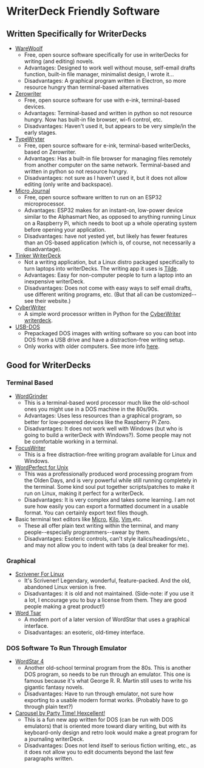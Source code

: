 # WriterDeck Friendly Software

## Written Specifically for WriterDecks

- [WareWoolf](https://github.com/brsloan/warewoolf/wiki)
   - Free, open source software specifically for use in writerDecks for writing (and editing) novels.
   - Advantages: Designed to work well without mouse, self-email drafts function, built-in file manager, minimalist design, I wrote it...
   - Disadvantages: A graphical program written in Electron, so more resource hungry than terminal-based alternatives
- [Zerowriter](https://github.com/zerowriter/zerowriter1/tree/main)
   - Free, open source software for use with e-ink, terminal-based devices.
   - Advantages: Terminal-based and written in python so not resource hungry. Now has built-in file browser, wi-fi control, etc.
   - Disadvantages: Haven't used it, but appears to be very simple/in the early stages.
- [TypeWryter](https://github.com/RyWhal/TypeWryter)
   - Free, open source software for e-ink, terminal-based writerDecks, based on Zerowriter.
   - Advantages: Has a built-in file browser for managing files remotely from another computer on the same network. Terminal-based and written in python so not resource hungry.
   - Disadvantages: not sure as I haven't used it, but it does not allow editing (only write and backspace).
- [Micro Journal](https://github.com/unkyulee/micro-journal)
   - Free, open source software written to run on an ESP32 microprocessor.
   - Advantages: ESP32 makes for an instant-on, low-power device similar to the Alphasmart Neo, as opposed to anything running Linux on a Raspberry Pi, which needs to boot up a whole operating system before opening your application.
   - Disadvantages: have not yested yet, but likely has fewer features than an OS-based application (which is, of course, not necessarily a disadvantage).
- [Tinker WriterDeck](https://tinker.sh/)
   - Not a writing application, but a Linux distro packaged specifically to turn laptops into writerDecks. The writing app it uses is [Tilde](https://os.ghalkes.nl/tilde/).
   - Advantages: Easy for non-computer people to turn a laptop into an inexpensive writerDeck.
   - Disadvantages: Does not come with easy ways to self email drafts, use different writing programs, etc. (But that all can be customized--see their website.)
- [CyberWriter](https://github.com/DarbinOrvar/CyberWriter)
   - A simple word processor written in Python for the [CyberWriter writerdeck](https://www.youtube.com/watch?v=sIItE5ro-ko).
- [USB-DOS](https://github.com/lproven/usb-dos)
   - Prepackaged DOS images with writing software so you can boot into DOS from a USB drive and have a distraction-free writing setup.
   - Only works with older computers. See more info [here](https://www.theregister.com/2025/04/26/dos_distraction_free_writing/).

## Good for WriterDecks

### Terminal Based

- [WordGrinder](http://cowlark.com/wordgrinder/index.html)
   - This is a terminal-based word processor much like the old-school ones you might use in a DOS machine in the 80s/90s.
   - Advantages: Uses less resources than a graphical program, so better for low-powered devices like the Raspberry Pi Zero.
   - Disadvantages: It does not work well with Windows (but who is going to build a writerDeck with Windows?). Some people may not be comfortable working in a terminal.
- [FocusWriter](https://gottcode.org/focuswriter/)
   - This is a free distraction-free writing program available for Linux and Windows.
- [WordPerfect for Unix](https://github.com/taviso/wpunix)
   - This was a professionally produced word processing program from the Olden Days, and is very powerful while still running completely in the terminal. Some kind soul put together scripts/patches to make it run on Linux, making it perfect for a writerDeck.
   - Disadvantages: It is very complex and takes some learning. I am not sure how easily you can export a formatted document in a usable format. You can certainly export text files though.
- Basic terminal text editors like [Micro](https://micro-editor.github.io/), [Kilo](https://viewsourcecode.org/snaptoken/kilo/), [Vim](https://github.com/vim/vim),etc.
   - These all offer plain text writing within the terminal, and many people--especially programmers--swear by them.
   - Disadvantages: Esoteric controls, can't style italics/headings/etc., and may not allow you to indent with tabs (a deal breaker for me).


### Graphical

- [Scrivener For Linux](https://www.linux-apps.com/p/1673680/)
   - It's Scrivener! Legendary, wonderful, feature-packed. And the old, abandoned Linux version is free.
   - Disadvantages: it is old and not maintained. (Side-note: if you use it a lot, I encourage you to buy a license from them. They are good people making a great product!)
- [Word Tsar](http://wordtsar.ca/)
   - A modern port of a later version of WordStar that uses a graphical interface.
   - Disadvantages: an esoteric, old-timey interface.

### DOS Software To Run Through Emulator

- [WordStar 4](https://www.abandonwaredos.com/abandonware-game.php?abandonware=Wordstar+4&gid=2601#)
   - Another old-school terminal program from the 80s. This is another DOS program, so needs to be run through an emulator. This one is famous because it's what George R. R. Martin still uses to write his gigantic fantasy novels.
   - Disadvantages: Have to run through emulator, not sure how exporting to a usable modern format works. (Probably have to go through plain text?)
- [Carousel by Party Time! Hexcellent!](https://partytimehexcellent.itch.io/carousel)
   - This is a fun new app written for DOS (can be run with DOS emulators) that is oriented more toward diary writing, but with its keyboard-only design and retro look would make a great program for a journaling writerDeck.
   - Disadvantages: Does not lend itself to serious fiction writing, etc., as it does not allow you to edit documents beyond the last few paragraphs written.
